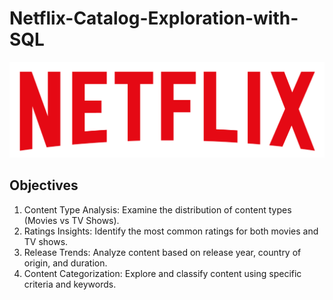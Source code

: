 # Netflix-Catalog-Exploration-with-SQL
![Netflix Logo](https://github.com/vidyawandakar/Netflix-Catalog-Exploration-with-SQL/blob/main/logo.png)

## Objectives
1. Content Type Analysis: Examine the distribution of content types (Movies vs TV Shows).
2. Ratings Insights: Identify the most common ratings for both movies and TV shows.
3. Release Trends: Analyze content based on release year, country of origin, and duration.
4. Content Categorization: Explore and classify content using specific criteria and keywords.

